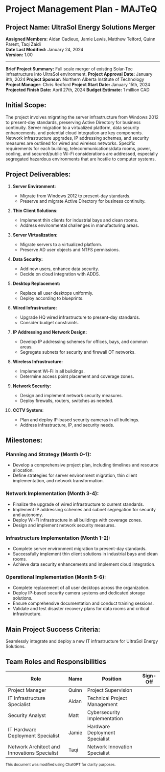 # Project Management Plan - MAJTeQ
## Project Name: UltraSol Energy Solutions Merger
**Assigned Members:** Aidan Cadieux, Jamie Lewis, Matthew Telford, Quinn Parent, Taqi Zaidi  
**Date Last Modified:** January 24, 2024  
**Version:** 1.00  

---
**Brief Project Summary:**
Full scale merger of existing Solar-Tec infrastructure into UltraSol environment.
**Project Approval Date:**
January 8th, 2024
**Project Sponsor:**
Northern Alberta Institute of Technology
**Project Manager:**
Chris Redford
**Project Start Date:**
January 15th, 2024
**Projected Finish Date:**
April 27th, 2024
**Budget Estimate:**
1 million CAD

## Initial Scope:

The project involves migrating the server infrastructure from Windows 2012 to present-day standards, preserving Active Directory for business continuity. Server migration to a virtualized platform, data security enhancements, and potential cloud integration are key components. Network infrastructure upgrades, IP addressing schemes, and security measures are outlined for wired and wireless networks. Specific requirements for each building, telecommunications/data rooms, power, cooling, and secured/public Wi-Fi considerations are addressed, especially segregated hazardous environments that are hostile to computer systems.

## Project Deliverables:

1. **Server Environment:**
   - Migrate from Windows 2012 to present-day standards.
   - Preserve and migrate Active Directory for business continuity.

2. **Thin Client Solutions**:
   - Implement thin clients for industrial bays and clean rooms.
   - Address environmental challenges in manufacturing areas.

3. **Server Virtualization**:
   - Migrate servers to a virtualized platform.
   - Preserve AD user objects and NTFS permissions.

4. **Data Security:**
   - Add new users, enhance data security.
   - Decide on cloud integration with ADDS.

5. **Desktop Replacement:**
   - Replace all user desktops uniformly.
   - Deploy according to blueprints.

6. **Wired Infrastructure:**
   - Upgrade HQ wired infrastructure to present-day standards.
   - Consider budget constraints.

7. **IP Addressing and Network Design:**
   - Develop IP addressing schemes for offices, bays, and common areas.
   - Segregate subnets for security and firewall OT networks.

8. **Wireless Infrastructure:**
   - Implement Wi-Fi in all buildings.
   - Determine access point placement and coverage zones.

9. **Network Security:**
   - Design and implement network security measures.
   - Deploy firewalls, routers, switches as needed.

10. **CCTV System:**
    - Plan and deploy IP-based security cameras in all buildings.
    - Address infrastructure, IP, and security needs.

## Milestones:

### Planning and Strategy (Month 0-1):
- Develop a comprehensive project plan, including timelines and resource allocation.
- Define strategies for server environment migration, thin client implementation, and network transformation.

### Network Implementation (Month 3-4):
- Finalize the upgrade of wired infrastructure to current standards.
- Implement IP addressing schemes and subnet segregation for security and autonomy.
- Deploy Wi-Fi infrastructure in all buildings with coverage zones.
- Design and implement network security measures.
  
### Infrastructure Implementation (Month 1-2):
- Complete server environment migration to present-day standards.
- Successfully implement thin client solutions in industrial bays and clean rooms.
- Achieve data security enhancements and implement cloud integration.

### Operational Implementation (Month 5-6):
- Complete replacement of all user desktops across the organization.
- Deploy IP-based security camera systems and dedicated storage solutions.
- Ensure comprehensive documentation and conduct training sessions.
- Validate and test disaster recovery plans for data rooms and critical infrastructure.

## Main Project Success Criteria:
Seamlessly integrate and deploy a new IT infrastructure for UltraSol Energy Solutions.

## Team Roles and Responsibilities

| Role                                         | Name  | Position                       | Sign-Off |
| -------------------------------------------- | ----- | ------------------------------ | -------- |
| Project Manager                              | Quinn | Project Supervision            |          |
| IT Infrastructure Specialist                 | Aidan | Technical Project Management   |          |
| Security Analyst                             | Matt  | Cybersecurity Implementation   |          |
| IT Hardware Deployment Specialist            | Jamie | Hardware Deployment Specialist |          |
| Network Architect and Innovations Specialist | Taqi  | Network Innovation Specialist  |          |

<sup>This document was modified using ChatGPT for clarity purposes.</sup>